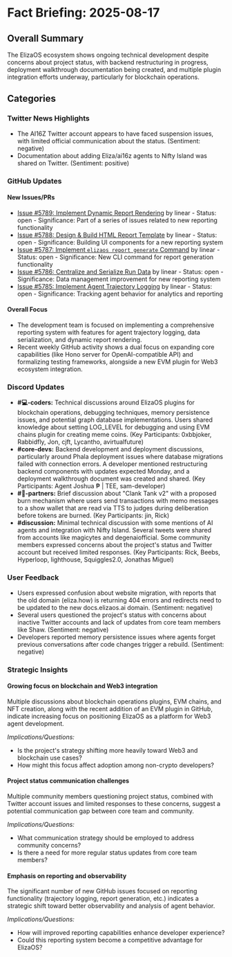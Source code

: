 # Fact Briefing: 2025-08-17

## Overall Summary
The ElizaOS ecosystem shows ongoing technical development despite concerns about project status, with backend restructuring in progress, deployment walkthrough documentation being created, and multiple plugin integration efforts underway, particularly for blockchain operations.

## Categories

### Twitter News Highlights
- The AI16Z Twitter account appears to have faced suspension issues, with limited official communication about the status. (Sentiment: negative)
- Documentation about adding Eliza/ai16z agents to Nifty Island was shared on Twitter. (Sentiment: positive)

### GitHub Updates

#### New Issues/PRs
- [Issue #5789: Implement Dynamic Report Rendering](https://github.com/elizaOS/eliza/issues/5789) by linear - Status: open - Significance: Part of a series of issues related to new reporting functionality
- [Issue #5788: Design & Build HTML Report Template](https://github.com/elizaOS/eliza/issues/5788) by linear - Status: open - Significance: Building UI components for a new reporting system
- [Issue #5787: Implement `elizaos report generate` Command](https://github.com/elizaOS/eliza/issues/5787) by linear - Status: open - Significance: New CLI command for report generation functionality
- [Issue #5786: Centralize and Serialize Run Data](https://github.com/elizaOS/eliza/issues/5786) by linear - Status: open - Significance: Data management improvement for new reporting system
- [Issue #5785: Implement Agent Trajectory Logging](https://github.com/elizaOS/eliza/issues/5785) by linear - Status: open - Significance: Tracking agent behavior for analytics and reporting

#### Overall Focus
- The development team is focused on implementing a comprehensive reporting system with features for agent trajectory logging, data serialization, and dynamic report rendering.
- Recent weekly GitHub activity shows a dual focus on expanding core capabilities (like Hono server for OpenAI-compatible API) and formalizing testing frameworks, alongside a new EVM plugin for Web3 ecosystem integration.

### Discord Updates
- **#💻-coders:** Technical discussions around ElizaOS plugins for blockchain operations, debugging techniques, memory persistence issues, and potential graph database implementations. Users shared knowledge about setting LOG_LEVEL for debugging and using EVM chains plugin for creating meme coins. (Key Participants: 0xbbjoker, Rabbidfly, Jon, cjft, Lycantho, avirtualfuture)
- **#core-devs:** Backend development and deployment discussions, particularly around Phala deployment issues where database migrations failed with connection errors. A developer mentioned restructuring backend components with updates expected Monday, and a deployment walkthrough document was created and shared. (Key Participants: Agent Joshua ₱ | TEE, sam-developer)
- **#🥇-partners:** Brief discussion about "Clank Tank v2" with a proposed burn mechanism where users send transactions with memo messages to a show wallet that are read via TTS to judges during deliberation before tokens are burned. (Key Participants: jin, Rick)
- **#discussion:** Minimal technical discussion with some mentions of AI agents and integration with Nifty Island. Several tweets were shared from accounts like magicytes and degenaiofficial. Some community members expressed concerns about the project's status and Twitter account but received limited responses. (Key Participants: Rick, Beebs, Hyperloop, lighthouse, Squiggles2.0, Jonathas Miguel)

### User Feedback
- Users expressed confusion about website migration, with reports that the old domain (eliza.how) is returning 404 errors and redirects need to be updated to the new docs.elizaos.ai domain. (Sentiment: negative)
- Several users questioned the project's status with concerns about inactive Twitter accounts and lack of updates from core team members like Shaw. (Sentiment: negative)
- Developers reported memory persistence issues where agents forget previous conversations after code changes trigger a rebuild. (Sentiment: negative)

### Strategic Insights

#### Growing focus on blockchain and Web3 integration
Multiple discussions about blockchain operations plugins, EVM chains, and NFT creation, along with the recent addition of an EVM plugin in GitHub, indicate increasing focus on positioning ElizaOS as a platform for Web3 agent development.

*Implications/Questions:*
  - Is the project's strategy shifting more heavily toward Web3 and blockchain use cases?
  - How might this focus affect adoption among non-crypto developers?

#### Project status communication challenges
Multiple community members questioning project status, combined with Twitter account issues and limited responses to these concerns, suggest a potential communication gap between core team and community.

*Implications/Questions:*
  - What communication strategy should be employed to address community concerns?
  - Is there a need for more regular status updates from core team members?

#### Emphasis on reporting and observability
The significant number of new GitHub issues focused on reporting functionality (trajectory logging, report generation, etc.) indicates a strategic shift toward better observability and analysis of agent behavior.

*Implications/Questions:*
  - How will improved reporting capabilities enhance developer experience?
  - Could this reporting system become a competitive advantage for ElizaOS?